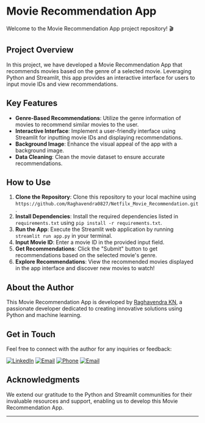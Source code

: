 # Movie Recommendation App

Welcome to the Movie Recommendation App project repository! 🎬

## Project Overview

In this project, we have developed a Movie Recommendation App that recommends movies based on the genre of a selected movie. Leveraging Python and Streamlit, this app provides an interactive interface for users to input movie IDs and view recommendations.

## Key Features

- **Genre-Based Recommendations**: Utilize the genre information of movies to recommend similar movies to the user.
- **Interactive Interface**: Implement a user-friendly interface using Streamlit for inputting movie IDs and displaying recommendations.
- **Background Image**: Enhance the visual appeal of the app with a background image.
- **Data Cleaning**: Clean the movie dataset to ensure accurate recommendations.

## How to Use

1. **Clone the Repository**: Clone this repository to your local machine using `https://github.com/Raghavendra0827/Netfilx_Movie_Recommendation.git`.
2. **Install Dependencies**: Install the required dependencies listed in `requirements.txt` using `pip install -r requirements.txt`.
3. **Run the App**: Execute the Streamlit web application by running `streamlit run app.py` in your terminal.
4. **Input Movie ID**: Enter a movie ID in the provided input field.
5. **Get Recommendations**: Click the "Submit" button to get recommendations based on the selected movie's genre.
6. **Explore Recommendations**: View the recommended movies displayed in the app interface and discover new movies to watch!

## About the Author

This Movie Recommendation App is developed by [Raghavendra KN](https://github.com/Raghavendra0827), a passionate developer dedicated to creating innovative solutions using Python and machine learning.

## Get in Touch

Feel free to connect with the author for any inquiries or feedback:

[![LinkedIn](https://img.shields.io/badge/LinkedIn-0077B5?style=for-the-badge&logo=linkedin&logoColor=white)](www.linkedin.com/in/raghavendra-k-n-612553250)
[![Email](https://img.shields.io/badge/Email-raghavendrakn076%40gmail.com-ff69b4?style=for-the-badge&logo=gmail&logoColor=white)](mailto:raghavendrakn076@gmail.com)
[![Phone](https://img.shields.io/badge/Phone-%2B91%209353888374-ff69b4?style=for-the-badge&logo=phone&logoColor=white)](tel:+919353888374)
[![Email](https://img.shields.io/badge/Email-raghavendrakn076%40gmail.com-ff69b4?style=for-the-badge&logo=gmail&logoColor=white)](mailto:raghavendrakn076@gmail.com)

## Acknowledgments

We extend our gratitude to the Python and Streamlit communities for their invaluable resources and support, enabling us to develop this Movie Recommendation App.

---
